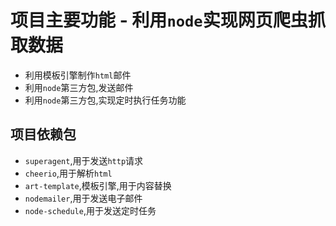 # 项目主要功能 - 利用`node`实现网页爬虫抓取数据
- 利用模板引擎制作`html`邮件
- 利用`node`第三方包,发送邮件
- 利用`node`第三方包,实现定时执行任务功能
## 项目依赖包
- `superagent`,用于发送`http`请求
- `cheerio`,用于解析`html`
- `art-template`,模板引擎,用于内容替换
- `nodemailer`,用于发送电子邮件
- `node-schedule`,用于发送定时任务
